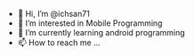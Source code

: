 - 👋 Hi, I’m @ichsan71
- 👀 I’m interested in Mobile Programming
- 🌱 I’m currently learning android programming
- 📫 How to reach me ...

<!---
ichsan71/ichsan71 is a ✨ special ✨ repository because its `README.md` (this file) appears on your GitHub profile.
You can click the Preview link to take a look at your changes.
--->
